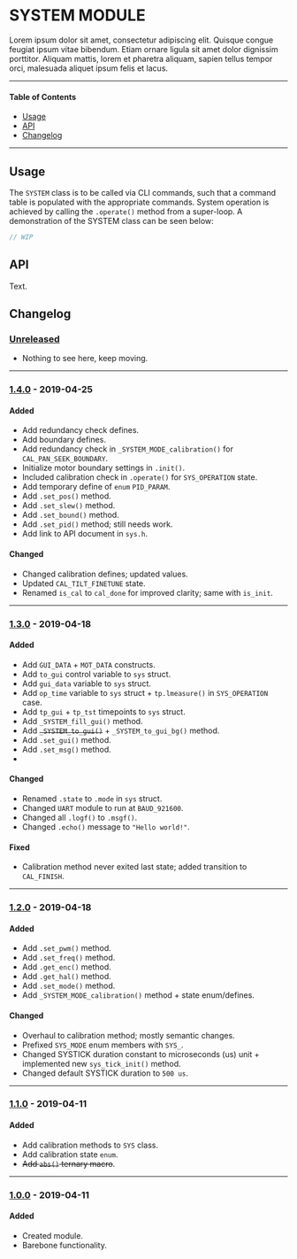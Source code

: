 # SYSTEM MODULE
Lorem ipsum dolor sit amet, consectetur adipiscing elit. Quisque congue feugiat ipsum vitae bibendum. Etiam ornare ligula sit amet dolor dignissim porttitor. Aliquam mattis, lorem et pharetra aliquam, sapien tellus tempor orci, malesuada aliquet ipsum felis et lacus.

<!-- ----------------------------------------------------------------------------------------- -->

---

#### Table of Contents

- [Usage](#usage)
- [API](#api)
- [Changelog](#changelog)

---

<!-- ----------------------------------------------------------------------------------------- -->

## Usage
The `SYSTEM` class is to be called via CLI commands, such that a command table is populated with the appropriate commands. System operation is achieved by calling the `.operate()` method from a super-loop. A demonstration of the SYSTEM class can be seen below:

```cpp
// WIP
```

<!-- ----------------------------------------------------------------------------------------- -->

## API
Text.

<!-- ----------------------------------------------------------------------------------------- -->

## Changelog

### [Unreleased]
- Nothing to see here, keep moving.

---

<!-- ----------------------------------------------------------------------------------------- -->

### [1.4.0] - 2019-04-25

#### Added
- Add redundancy check defines.
- Add boundary defines.
- Add redundancy check in `_SYSTEM_MODE_calibration()` for `CAL_PAN_SEEK_BOUNDARY`.
- Initialize motor boundary settings in `.init()`.
- Included calibration check in `.operate()` for `SYS_OPERATION` state.
- Add temporary define of `enum` `PID_PARAM`.
- Add `.set_pos()` method.
- Add `.set_slew()` method.
- Add `.set_bound()` method.
- Add `.set_pid()` method; still needs work.
- Add link to API document in `sys.h`.


#### Changed
- Changed calibration defines; updated values.
- Updated `CAL_TILT_FINETUNE` state.
- Renamed `is_cal` to `cal_done` for improved clarity; same with `is_init`.

---

<!-- ----------------------------------------------------------------------------------------- -->

### [1.3.0] - 2019-04-18

#### Added
- Add `GUI_DATA` + `MOT_DATA` constructs.
- Add `to_gui` control variable to `sys` struct.
- Add `gui_data` variable to `sys` struct.
- Add `op_time` variable to `sys` struct + `tp.lmeasure()` in `SYS_OPERATION` case.
- Add `tp_gui` + `tp_tst` timepoints to `sys` struct.
- Add `_SYSTEM_fill_gui()` method.
- Add ~~`_SYSTEM_to_gui()`~~ + `_SYSTEM_to_gui_bg()` method.
- Add `.set_gui()` method.
- Add `.set_msg()` method.
-

#### Changed
- Renamed `.state` to `.mode` in `sys` struct.
- Changed `UART` module to run at `BAUD_921600`.
- Changed all `.logf()` to `.msgf()`.
- Changed `.echo()` message to `"Hello world!"`.

#### Fixed
- Calibration method never exited last state; added transition to `CAL_FINISH`.

---

<!-- ----------------------------------------------------------------------------------------- -->

### [1.2.0] - 2019-04-18

#### Added
- Add `.set_pwm()` method.
- Add `.set_freq()` method.
- Add `.get_enc()` method.
- Add `.get_hal()` method.
- Add `.set_mode()` method.
- Add `_SYSTEM_MODE_calibration()` method + state enum/defines.

#### Changed
- Overhaul to calibration method; mostly semantic changes.
- Prefixed `SYS_MODE` enum members with `SYS_`.
- Changed SYSTICK duration constant to microseconds (us) unit + implemented new `sys_tick_init()` method.
- Changed default SYSTICK duration to `500 us`.

---

<!-- ----------------------------------------------------------------------------------------- -->

### [1.1.0] - 2019-04-11

#### Added
- Add calibration methods to `SYS` class.
- Add calibration state `enum`.
- ~~Add `abs()` ternary macro~~.


---

<!-- ----------------------------------------------------------------------------------------- -->

### [1.0.0] - 2019-04-11

#### Added
- Created module.
- Barebone functionality.

<!-- ----------------------------------------------------------------------------------------- -->

[Unreleased]: #changelog
[1.5.0]: #changelog
[1.4.0]: #changelog
[1.3.0]: #changelog
[1.2.0]: #changelog
[1.1.0]: #changelog
[1.0.0]: #changelog
